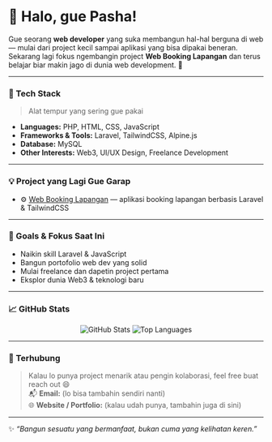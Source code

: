 # 👋 Halo, gue Pasha!

Gue seorang **web developer** yang suka membangun hal-hal berguna di web — mulai dari project kecil sampai aplikasi yang bisa dipakai beneran.  
Sekarang lagi fokus ngembangin project **Web Booking Lapangan** dan terus belajar biar makin jago di dunia web development. 🚀

---

### 🧰 Tech Stack
> Alat tempur yang sering gue pakai

- **Languages:** PHP, HTML, CSS, JavaScript  
- **Frameworks & Tools:** Laravel, TailwindCSS, Alpine.js  
- **Database:** MySQL  
- **Other Interests:** Web3, UI/UX Design, Freelance Development

---

### 💡 Project yang Lagi Gue Garap
- ⚙️ [Web Booking Lapangan](https://github.com/mdwipasha/web-booking-lapangan) — aplikasi booking lapangan berbasis Laravel & TailwindCSS

---

### 🎯 Goals & Fokus Saat Ini
- Naikin skill Laravel & JavaScript  
- Bangun portofolio web dev yang solid  
- Mulai freelance dan dapetin project pertama  
- Eksplor dunia Web3 & teknologi baru  

---

### 📈 GitHub Stats
<p align="center">
  <img src="https://github-readme-stats.vercel.app/api?username=mdwipasha&show_icons=true&theme=transparent&hide_title=true&hide_border=true&include_all_commits=true&count_private=true" alt="GitHub Stats" />
  <img src="https://github-readme-stats.vercel.app/api/top-langs/?username=mdwipasha&layout=compact&theme=transparent&hide_border=true" alt="Top Languages" />
</p>

---

### 🤝 Terhubung
> Kalau lo punya project menarik atau pengin kolaborasi, feel free buat reach out 😄  
📬 **Email:** (lo bisa tambahin sendiri nanti)  
🌐 **Website / Portfolio:** (kalau udah punya, tambahin juga di sini)

---

✨ *“Bangun sesuatu yang bermanfaat, bukan cuma yang kelihatan keren.”*
